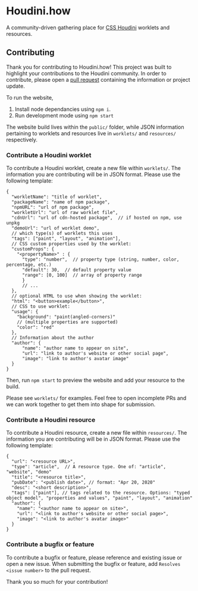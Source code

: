 # Houdini.how

A community-driven gathering place for [CSS Houdini](https://developer.mozilla.org/en-US/docs/Web/Houdini) worklets and resources.

## Contributing

Thank you for contributing to Houdini.how! This project was built to highlight your contributions to the Houdini community. In order to contribute, please open a [pull request](https://opensource.com/article/19/7/create-pull-request-github) containing the information or project update.

To run the website, 

1. Install node dependancies using `npm i`. 
2. Run development mode using `npm start`

The website build lives within the `public/` folder, while JSON information pertaining to worklets and resources live in `worklets/` and `resources/` respectively.

### Contribute a Houdini worklet

To contribute a Houdini worklet, create a new file within `worklets/`. The information you are contributing will be in JSON format. Please use the following template:

```jsonc
{
  "workletName": "title of worklet",
  "packageName": "name of npm package",
  "npmURL": "url of npm package",
  "workletUrl": "url of raw worklet file",
  "cdnUrl": "url of cdn-hosted package",  // if hosted on npm, use unpkg
  "demoUrl": "url of worklet demo",
  // which type(s) of worklets this uses
  "tags": ["paint", "layout", "animation"],
  // CSS custom properties used by the worklet:
  "customProps": {
    "<propertyName>" : {
      "type": "number",  // property type (string, number, color, percentage, etc.)
      "default": 30,  // default property value
      "range": [0, 100]  // array of property range
      }
      // ...
  },
  // optional HTML to use when showing the worklet:
  "html": "<button>example</button>",
  // CSS to use worklet:
  "usage": {
    "background": "paint(angled-corners)"
    // (multiple properties are supported)
    "color": "red"
  },
  // Information about the author
  "author": {
      "name": "author name to appear on site",
      "url": "link to author's website or other social page",
      "image": "link to author's avatar image"
  }
}
```

Then, run `npm start` to preview the website and add your resource to the build.

Please see `worklets/` for examples. Feel free to open incomplete PRs and we can work together to get them into shape for submission.

### Contribute a Houdini resource

To contribute a Houdini resource, create a new file within `resources/`. The information you are contributing will be in JSON format. Please use the following template:

```jsonc
{
  "url": "<resource URL>",
  "type": "article",  // A resource type. One of: "article", "website", "demo"
  "title": "<resource title>",
  "pubDate": "<publish date>", // format: "Apr 20, 2020"
  "desc": "<short description>",
  "tags": ["paint"], // tags related to the resource. Options: "typed object model", "properties and values", "paint", "layout", "animation"
  "author": {
    "name": "<author name to appear on site>",
    "url": "<link to author's website or other social page>",
    "image": "<link to author's avatar image>"
  }
}
```

### Contribute a bugfix or feature

To contribute a bugfix or feature, please reference and existing issue or open a new issue. When submitting the bugfix or feature, add `Resolves <issue number>` to the pull request.

Thank you so much for your contribution!
